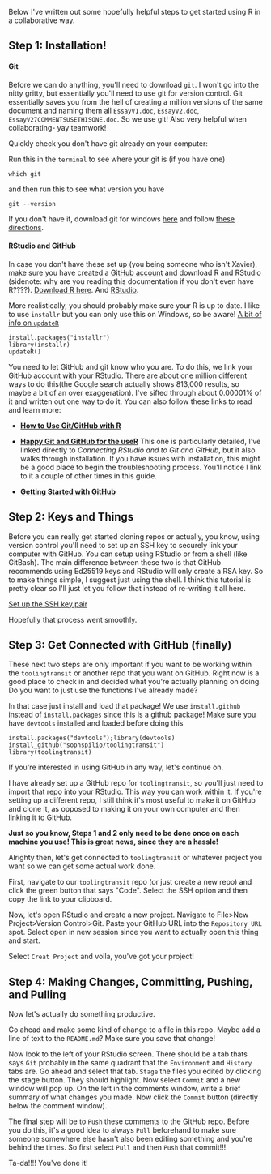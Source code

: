 
Below I've written out some hopefully helpful steps to get started using R in a collaborative way. 

## Step 1: Installation! 

#### Git
Before we can do anything, you'll need to download `git`. I won't go into the nitty gritty, but essentially you'll need to use git for version control. Git essentially saves you from the hell of creating a million versions of the same document and naming them all `EssayV1.doc`, `EssayV2.doc`, `EssayV27COMMENTSUSETHISONE.doc`. So we use git! Also very helpful when collaborating- yay teamwork!  

Quickly check you don't have git already on your computer: 

Run this in the `terminal` to see where your git is (if you have one)
```{bash}
which git
```

and then run this to see what version you have
```{bash}
git --version
```

If you don't have it, download git for windows [here](https://gitforwindows.org/) and follow [these directions](https://happygitwithr.com/install-git.html#install-git-windows). 

#### RStudio and GitHub
In case you don't have these set up (you being someone who isn't Xavier), make sure you have created a [GitHub account](https://github.com/) and download R and RStudio (sidenote: why are you reading this documentation if you don't even have R????). [Download R here](https://cloud.r-project.org/). And [RStudio](https://www.rstudio.com/products/rstudio/download/preview/). 

More realistically, you should probably make sure your R is up to date. I like to use `installr` but you can only use this on Windows, so be aware! 
[A bit of info on `updateR` ](https://www.rdocumentation.org/packages/installr/versions/0.23.2/topics/updateR)

```{r eval = F}
install.packages("installr")
library(installr)
updateR()
```


You need to let GitHub and git know who you are. To do this, we link your GitHub account with your RStudio. There are about one million different ways to do this(the Google search actually shows 813,000 results, so maybe a bit of an over exaggeration). I've sifted through about 0.00001% of it and written out one way to do it. You can also follow these links to read and learn more: 

- **[How to Use Git/GitHub with R](https://rfortherestofus.com/2021/02/how-to-use-git-github-with-r/)**

- **[Happy Git and GitHub for the useR](https://happygitwithr.com/rstudio-git-github.html)** This one is particularly detailed, I've linked directly to *Connecting RStudio and to Git and GitHub*, but it also walks through installation. If you have issues with installation, this might be a good place to begin the troubleshooting process. You'll notice I link to it a couple of other times in this guide. 

- **[Getting Started with  GitHub](https://jennybc.github.io/2014-05-12-ubc/ubc-r/session2.4_github.html)**


## Step 2: Keys and Things
Before you can really get started cloning repos or actually, you know, using version control you'll need to set up an SSH key to securely link your computer with GitHub. You can setup using RStudio or from a shell (like GitBash). The main difference between these two is that GitHub recommends using Ed25519 keys and RStudio will only create a RSA key. So to make things simple, I suggest just using the shell. I think this tutorial is pretty clear so I'll just let you follow that instead of re-writing it all here. 

[Set up the SSH key pair](https://happygitwithr.com/ssh-keys.html#create-an-ssh-key-pair)

Hopefully that process went smoothly. 

## Step 3: Get Connected with GitHub (finally)
These next two steps are only important if you want to be working within the `toolingtransit` or another repo that you want on GitHub. Right now is a good place to check in and decided what you're actually planning on doing. Do you want to just use the functions I've already made? 

In that case just install and load that package! We use `install.github` instead of `install.packages` since this is a github package! Make sure you have `devtools` installed and loaded before doing this

```{r, eval = FALSE}
install.packages("devtools");library(devtools)
install_github("sophspilio/toolingtransit")
library(toolingtransit)
```

If you're interested in using GitHub in any way, let's continue on. 

I have already set up a GitHub repo for `toolingtransit`, so you'll just need to import that repo into your RStudio. This way you can work within it. If you're setting up a different repo, I still think it's most useful to make it on GitHub and clone it, as opposed to making it on your own computer and then linking it to GitHub. 

**Just so you know, Steps 1 and 2 only need to be done once on each machine you use! This is great news, since they are a hassle!**

Alrighty then, let's get connected to `toolingtransit` or whatever project you want so we can get some actual work done. 

First, navigate to our `toolingtransit` repo (or just create a new repo) and click the green button that says "Code". Select the SSH option and then copy the link to your clipboard. 

Now, let's open RStudio and create a new project. Navigate to File>New Project>Version Control>Git. Paste your GitHub URL into the `Repository URL`  spot. Select open in new session since you want to actually open this thing and start. 

Select `Creat Project` and voila, you've got your project! 

## Step 4: Making Changes, Committing, Pushing, and Pulling
Now let's actually do something productive. 

Go ahead and make some kind of change to a file in this repo. Maybe add a line of text to the `README.md`? Make sure you save that change! 

Now look to the left of your RStudio screen. There should be a tab thats says `Git` probably in the same quadrant that the `Environment` and `History` tabs are. Go ahead and select that tab. `Stage` the files you edited by clicking the stage button. They should highlight. Now select `Commit` and a new window will pop up. On the left in the comments window, write a brief summary of what changes you made. Now click the `Commit` button (directly below the comment window). 

The final step will be to `Push` these comments to the GitHub repo. Before you do this, it's a good idea to always `Pull` beforehand to make sure someone somewhere else hasn't also been editing something and you're behind the times. So first select `Pull` and then `Push` that commit!!!

Ta-da!!!! You've done it! 
